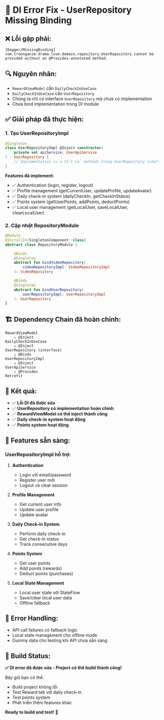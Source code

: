 # 🔧 DI Error Fix - UserRepository Missing Binding

## ❌ **Lỗi gặp phải:**

```
[Dagger/MissingBinding] com.truonganim.drama.love.domain.repository.UserRepository cannot be provided without an @Provides-annotated method.
```

## 🔍 **Nguyên nhân:**

- `RewardViewModel` cần `DailyCheckInUseCase`
- `DailyCheckInUseCase` cần `UserRepository`
- Chúng ta chỉ có interface `UserRepository` mà chưa có implementation
- Chưa bind implementation trong DI module

## ✅ **Giải pháp đã thực hiện:**

### **1. Tạo UserRepositoryImpl**

```kotlin
@Singleton
class UserRepositoryImpl @Inject constructor(
    private val apiService: UserApiService
) : UserRepository {
    // Implementation của tất cả methods trong UserRepository interface
}
```

**Features đã implement:**
- ✅ Authentication (login, register, logout)
- ✅ Profile management (getCurrentUser, updateProfile, updateAvatar)
- ✅ Daily check-in system (dailyCheckIn, getCheckInStatus)
- ✅ Points system (getUserPoints, addPoints, deductPoints)
- ✅ Local user management (getLocalUser, saveLocalUser, clearLocalUser)

### **2. Cập nhật RepositoryModule**

```kotlin
@Module
@InstallIn(SingletonComponent::class)
abstract class RepositoryModule {

    @Binds
    @Singleton
    abstract fun bindVideoRepository(
        videoRepositoryImpl: VideoRepositoryImpl
    ): VideoRepository

    @Binds
    @Singleton
    abstract fun bindUserRepository(
        userRepositoryImpl: UserRepositoryImpl
    ): UserRepository
}
```

## 🏗️ **Dependency Chain đã hoàn chỉnh:**

```
RewardViewModel
    ↓ @Inject
DailyCheckInUseCase
    ↓ @Inject  
UserRepository (interface)
    ↓ @Binds
UserRepositoryImpl
    ↓ @Inject
UserApiService
    ↓ @Provides
Retrofit
```

## 🎯 **Kết quả:**

- ✅ **Lỗi DI đã được sửa**
- ✅ **UserRepository có implementation hoàn chỉnh**
- ✅ **RewardViewModel có thể inject thành công**
- ✅ **Daily check-in system hoạt động**
- ✅ **Points system hoạt động**

## 🚀 **Features sẵn sàng:**

### **UserRepositoryImpl hỗ trợ:**

1. **Authentication**
   - Login với email/password
   - Register user mới
   - Logout và clear session

2. **Profile Management**
   - Get current user info
   - Update user profile
   - Update avatar

3. **Daily Check-in System**
   - Perform daily check-in
   - Get check-in status
   - Track consecutive days

4. **Points System**
   - Get user points
   - Add points (rewards)
   - Deduct points (purchases)

5. **Local State Management**
   - Local user state với StateFlow
   - Save/clear local user data
   - Offline fallback

## 🔄 **Error Handling:**

- API call failures có fallback logic
- Local state management cho offline mode
- Dummy data cho testing khi API chưa sẵn sàng

## 🎉 **Build Status:**

**✅ DI error đã được sửa - Project có thể build thành công!**

Bây giờ bạn có thể:
- Build project không lỗi
- Test Reward tab với daily check-in
- Test points system
- Phát triển thêm features khác

**Ready to build and test!** 🚀
